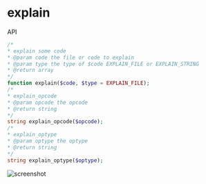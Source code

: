 explain
=======

API

```php
/*
* explain some code
* @param code the file or code to explain
* @param type the type of $code EXPLAIN_FILE or EXPLAIN_STRING
* @return array
*/
function explain($code, $type = EXPLAIN_FILE);
/*
* explain_opcode
* @param opcode the opcode
* @return string
*/
string explain_opcode($opcode);
/*
* explain_optype
* @param optype the optype
* @return string
*/
string explain_optype($optype);
```

<img src="https://raw.github.com/krakjoe/explain/master/explain.png" alt="screenshot"/>
